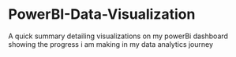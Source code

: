 # PowerBI-Data-Visualization
A quick summary detailing visualizations on my powerBi dashboard showing the progress i am making in my data analytics journey
